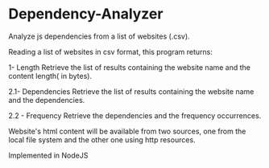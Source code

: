 # Dependency-Analyzer
Analyze js dependencies from a list of websites (.csv).

Reading a list of websites in csv format, this program returns:

1- Length
Retrieve the list of results containing the website name and the content length( in bytes).

2.1- Dependencies
Retrieve the list of results containing the website name and the dependencies.

2.2 - Frequency
Retrieve the dependencies and the frequency occurrences.

Website's html content will be available from two sources, one from the local file system and the other one using http resources. 

Implemented in NodeJS
